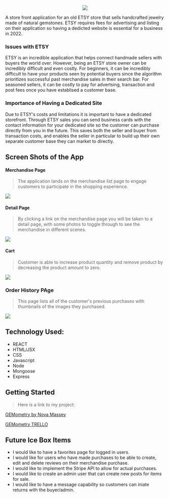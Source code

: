 <div style="text-align:center;"><img src = "https://i.imgur.com/AkJevg7.png"></div>

A store front application for an old ETSY store that sells handcrafted jewelry made of natural gemstones. ETSY requires fees for advertising and listing on their application so having a dedicted website is essential for a business in 2022.

### Issues with ETSY
ETSY is an incredible application that helps connect handmade sellers with buyers the world over. However, being an ETSY store owner can be incredibly difficult and even costly. For beginners, it can be incredibly difficult to have your products seen by potential buyers since the algorithm prioritizes successful past merchandise sales in their search bar.  For seasoned sellers, it can be costly to pay for advertsing, transaction and post fees once you have establised a customer base.

### Importance of Having a Dedicated Site
Due to ETSY's costs and limitations it is important to have a dedicated storefront.  Through ETSY sales you can send business cards with the contact information for your dedicated site so the customer can purchase directly from you in the future. This saves both the seller and buyer from transaction costs, and enables the seller in particular to build up their own separate customer base they can market to directly.

Screen Shots of the App
---
#### Merchandise Page
>The application lands on the merchandise list page to engage customers to participate in the shopping experience.

<img src = "https://i.imgur.com/wrq2qQ0.png">

#### Detail Page
>By clicking a link on the merchandise page you will be taken to a detail page, with some photos to toggle through to see the merchandise in different scenes. 

<img src = "https://i.imgur.com/BQCVyQD.png">

#### Cart
>Customer is able to increase product quantity and remove product by decreasing the product amount to zero.

<img src = "https://i.imgur.com/oO8ptFm.png">

### Order History PAge
>This page lists all of the customer's previous purchases with thumbnails of the images they purchased.

<img src = "https://i.imgur.com/sn3VBDF.png">

## Technology Used:
 * REACT
 * HTML/JSX
 * CSS
 * Javascript
 * Node
 * Mongoose
 * Express

## Getting Started
 >Here is a link to my project:

 [GEMometry by Nova Massey](https://gememotryjewelry.herokuapp.com/)

 [GEMometry TRELLO](https://trello.com/b/8W1kGOSs/gemometry)

## Future Ice Box Items 
* I would like to have a favorites page for logged in users.
* I would like for users who have made purchases to be able to create, edit and delete reviews on their merchandise purchase.
* I would like to implement the Stripe API to allow for actual purchases.
* I would like to create an admin user that can create new posts for items for sale.
* I would like to have a message capability so customers can iniate returns with the buyer/admin.


